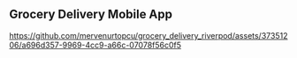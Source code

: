 ## Grocery Delivery Mobile App



https://github.com/mervenurtopcu/grocery_delivery_riverpod/assets/37351206/a696d357-9969-4cc9-a66c-07078f56c0f5

